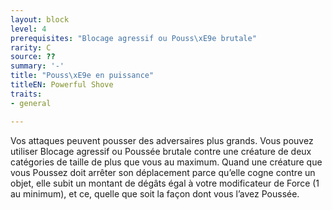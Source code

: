 ```yaml
---
layout: block
level: 4
prerequisites: "Blocage agressif ou Pouss\xE9e brutale"
rarity: C
source: ??
summary: '-'
title: "Pouss\xE9e en puissance"
titleEN: Powerful Shove
traits:
- general

---
```


<p>Vos attaques peuvent pousser des adversaires plus grands. Vous pouvez utiliser Blocage agressif ou Poussée brutale contre une créature de deux catégories de taille de plus que vous au maximum. Quand une créature que vous Poussez doit arrêter son déplacement parce qu’elle cogne contre un objet, elle subit un montant de dégâts égal à votre modificateur de Force (1 au minimum), et ce, quelle que soit la façon dont vous l’avez Poussée.</p>